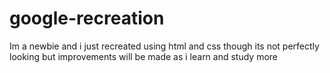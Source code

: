 # google-recreation
Im a newbie and i just recreated using html and css
though its not perfectly looking but improvements will be made as i learn and study more
